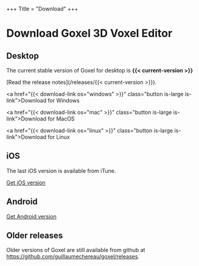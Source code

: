 +++
Title = "Download"
+++

# Download Goxel 3D Voxel Editor

## Desktop

The current stable version of Goxel for desktop is
**{{< current-version >}}**

[Read the release notes](/releases/{{< current-version >}}).

<a href="{{< download-link os="windows" >}}"
   class="button is-large is-link">Download for Windows</a>

<a href="{{< download-link os="mac" >}}"
   class="button is-large is-link">Download for MacOS</a>

<a href="{{< download-link os="linux" >}}"
   class="button is-large is-link">Download for Linux</a>
## iOS

The last iOS version is available from iTune.

<a href="https://itunes.apple.com/us/app/goxel-3d-voxel-editor/id1259097826"
   class="button is-large is-link">Get iOS version</a>

## Android

<a href="https://play.google.com/store/apps/details?id=com.noctuasoftware.goxel"
   class="button is-large is-link">Get Android version</a>

## Older releases

Older versions of Goxel are still available from github at
https://github.com/guillaumechereau/goxel/releases.
